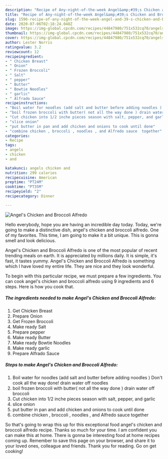 ```yaml
---
description: "Recipe of Any-night-of-the-week Angel&amp;#39;s Chicken and Broccoli Alfredo"
title: "Recipe of Any-night-of-the-week Angel&amp;#39;s Chicken and Broccoli Alfredo"
slug: 1596-recipe-of-any-night-of-the-week-angel-and-39-s-chicken-and-broccoli-alfredo
date: 2020-07-06T02:18:24.048Z
image: https://img-global.cpcdn.com/recipes/44847980/751x532cq70/angels-chicken-and-broccoli-alfredo-recipe-main-photo.jpg
thumbnail: https://img-global.cpcdn.com/recipes/44847980/751x532cq70/angels-chicken-and-broccoli-alfredo-recipe-main-photo.jpg
cover: https://img-global.cpcdn.com/recipes/44847980/751x532cq70/angels-chicken-and-broccoli-alfredo-recipe-main-photo.jpg
author: Lester Norris
ratingvalue: 3.2
reviewcount: 12
recipeingredient:
- " Chicken Breast"
- " Onion"
- " Frozen Broccoli"
- " Salt"
- " pepper"
- " Butter"
- " Bowtie Noodles"
- " garlic"
- " Alfrado Sauce"
recipeinstructions:
- "Boil water for noodles (add salt and butter before adding noodles ) Don&#39;t cook all the way done! drain water off noodles"
- "boil frozen broccoli with butter( not all the way done ) drain water off broccoli"
- "Cut chicken into 1/2 inche pieces season with salt, pepper, and garlic"
- "slice onion"
- "put butter in pan and add chicken and onions to cook until done"
- "combine chicken , broccoli , noodles , and Alfredo sauce  together"
categories:
- Recipe
tags:
- angels
- chicken
- and

katakunci: angels chicken and 
nutrition: 299 calories
recipecuisine: American
preptime: "PT24M"
cooktime: "PT35M"
recipeyield: "2"
recipecategory: Dinner

---
```



![Angel&#39;s Chicken and Broccoli Alfredo](https://img-global.cpcdn.com/recipes/44847980/751x532cq70/angels-chicken-and-broccoli-alfredo-recipe-main-photo.jpg)

Hello everybody, hope you are having an incredible day today. Today, we're going to make a distinctive dish, angel&#39;s chicken and broccoli alfredo. One of my favorites. This time, I am going to make it a bit unique. This is gonna smell and look delicious.

Angel&#39;s Chicken and Broccoli Alfredo is one of the most popular of recent trending meals on earth. It is appreciated by millions daily. It is simple, it's fast, it tastes yummy. Angel&#39;s Chicken and Broccoli Alfredo is something which I have loved my entire life. They are nice and they look wonderful.




To begin with this particular recipe, we must prepare a few ingredients. You can cook angel&#39;s chicken and broccoli alfredo using 9 ingredients and 6 steps. Here is how you cook that.

<!--inarticleads1-->

##### The ingredients needed to make Angel&#39;s Chicken and Broccoli Alfredo:

1. Get  Chicken Breast
1. Prepare  Onion
1. Get  Frozen Broccoli
1. Make ready  Salt
1. Prepare  pepper
1. Make ready  Butter
1. Make ready  Bowtie Noodles
1. Make ready  garlic
1. Prepare  Alfrado Sauce




<!--inarticleads2-->

##### Steps to make Angel&#39;s Chicken and Broccoli Alfredo:

1. Boil water for noodles (add salt and butter before adding noodles ) Don&#39;t cook all the way done! drain water off noodles
1. boil frozen broccoli with butter( not all the way done ) drain water off broccoli
1. Cut chicken into 1/2 inche pieces season with salt, pepper, and garlic
1. slice onion
1. put butter in pan and add chicken and onions to cook until done
1. combine chicken , broccoli , noodles , and Alfredo sauce  together




So that's going to wrap this up for this exceptional food angel&#39;s chicken and broccoli alfredo recipe. Thanks so much for your time. I am confident you can make this at home. There is gonna be interesting food at home recipes coming up. Remember to save this page on your browser, and share it to your loved ones, colleague and friends. Thank you for reading. Go on get cooking!
